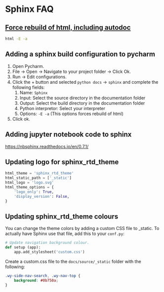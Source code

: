 # Sphinx FAQ

## [Force rebuild of html, including autodoc](http://stackoverflow.com/questions/21019505/sphinx-force-rebuild-of-html-including-autodoc)
```bash
html -E -a
```
## Adding a sphinx build configuration to pycharm
1. Open Pycharm.
2. File -> Open -> Navigate to your project folder -> Click Ok.
3. Run -> Edit configurations. 
4. Click the + button and selected `python docs` -> `sphinx` and complete the 
following fields:
    1. Name: `Sphinx`
    2. Input: Select the source directory in the documentation folder
    3. Output: Select the build directory in the documentation folder
    4. Python interpretor: Select your interpreter
    5. Options: `-E -a` (This options forces rebuild of html)
5. Click ok.

## Adding jupyter notebook code to sphinx
https://nbsphinx.readthedocs.io/en/0.7.1/

## Updating logo for sphinx_rtd_theme
```python
html_theme = 'sphinx_rtd_theme'
html_static_path = ['_static']
html_logo = 'logo.svg'
html_theme_options = {
    'logo_only': True,
    'display_version': False,
}
```

## Updating sphinx_rtd_theme colours
You can change the theme colors by adding a custom CSS file to _static. To actually have Sphinx use that file, add this to your `conf.py`:
```python
# Update navigation background colour.
def setup (app):
    app.add_stylesheet('custom.css')
```

Create a custom.css file to the `docs/source/_static` folder with the following:
```css
.wy-side-nav-search, .wy-nav-top {
    background: #0b750a;
}
```
